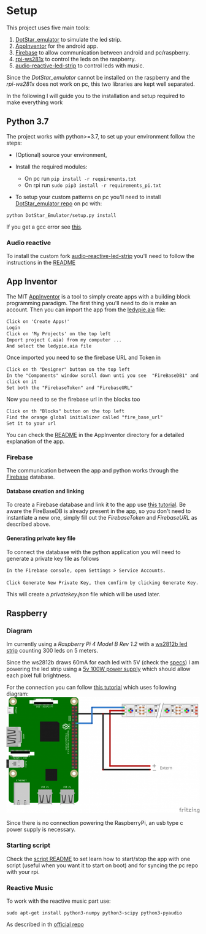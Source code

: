 # Setup
This project uses five main tools:
1. [DotStar_emulator](https://github.com/chrisrossx/DotStar_Emulator) to simulate the led strip.
2. [AppInventor](http://appinventor.mit.edu/) for the android app.
3. [Firebase](https://console.firebase.google.com/) to allow communication between android and pc/raspberry.
4. [rpi-ws281x](https://github.com/rpi-ws281x/rpi-ws281x-python) to control the leds on the raspberry.
5. [audio-reactive-led-strip](https://github.com/scottlawsonbc/audio-reactive-led-strip) to control leds with music.

Since the _DotStar_emulator_ cannot be installed on the raspberry and the _rpi-ws281x_ does not work on pc, this two libraries are kept well separated.

In the following I will guide you to the installation and setup required to make everything work

## Python 3.7
The project works with python>=3.7, to set up your environment follow the steps:
- (Optional) source your environment, 
- Install the required modules:
    - On pc run `pip install -r requirements.txt `
    - On rpi run `sudo pip3 install -r requirements_pi.txt `

- To setup your custom patterns on pc you'll need to install [DotStar_emulator repo](https://github.com/nicofirst/DotStar_Emulator) on pc with:
```
python DotStar_Emulator/setup.py install
```
If you get a gcc error see [this](https://stackoverflow.com/questions/20023131/cannot-install-pyaudio-gcc-error).

### Audio reactive
To install the custom fork [audio-reactive-led-strip](https://github.com/nicofirst1/audio-reactive-led-strip) you'll need to 
follow the instructions in the [README](../audio-reactive-led-strip/README.md)
                       

## App Inventor
The MIT [AppInventor](http://appinventor.mit.edu/) is a tool to simply create apps with a building block programming paradigm. 
The first thing you'll need to do is make an account.
Then you can import the app from the [ledypie.aia](../AppInventor/ledypie.aia) file:
```
Click on 'Create Apps!'
Login
Click on 'My Projects' on the top left 
Import project (.aia) from my computer ...
And select the ledypie.aia file
```
Once imported you need to se the firebase URL and Token in 

```
Click on th "Designer" button on the top left
In the "Components" window scroll down unti you see  "FireBaseDB1" and click on it
Set both the "FirebaseToken" and "FirebaseURL"
```
Now you need to se the firebase url in the blocks too
```
Click on th "Blocks" button on the top left
Find the orange global initializer called "fire_base_url"
Set it to your url
```

You can check the [README](../AppInventor/README.md) in the AppInventor directory for a detailed explanation of the app.

### Firebase
The communication between the app and python works through the [Firebase](https://console.firebase.google.com/) database.

#### Database creation and linking 
To create a Firebase database and link it to the app use [this tutorial](https://rominirani.com/tutorial-mit-app-inventor-firebase-4be95051c325).
Be aware the FireBaseDB is already present in the app, so you don't need to instantiate a new one, simply fill out the _FirebaseToken_ and _FirebaseURL_ as described above.
#### Generating private key file
To connect the database with the python application you will need to generate a private key file as follows
```
In the Firebase console, open Settings > Service Accounts.

Click Generate New Private Key, then confirm by clicking Generate Key.
```
This will create a _privatekey.json_ file which will be used later.

## Raspberry 

### Diagram
Im currently using a _Raspberry Pi 4 Model B Rev 1.2_ with a [ws2812b led strip](https://www.amazon.com/CHINLY-Individually-Addressable-Waterproof-waterproof/dp/B01LSF4Q0A/ref=sr_1_7?dchild=1&keywords=ws2812b&qid=1593792574&sr=8-7) counting 300 leds on 5 meters.

Since the ws2812b draws 60mA for each led with 5V (check the [specs](https://cdn-shop.adafruit.com/datasheets/WS2812B.pdf)) I am powering the led strip using a [5v 100W power supply](https://www.amazon.com/BTF-LIGHTING-Aluminum-WS2812B-LED8806-Modules/dp/B01D8FLWGE/ref=sr_1_13?dchild=1&keywords=5v+20A+power+supply&qid=1593792785&sr=8-13) which should allow each pixel full brightness.

For the connection you can follow [this tutorial](https://tutorials-raspberrypi.com/connect-control-raspberry-pi-ws2812-rgb-led-strips/)  which uses following diagram:
![diagram](../Resources/diagram.png)

Since there is no connection powering the RaspberryPi, an usb type c power supply is necessary.

### Starting script
Check the [script README](../scripts/README.md) to set learn how to start/stop the app with one script (useful when you want it to start on boot) and for syncing the pc repo with your rpi.

### Reactive Music
To work with the reactive music part use:
```shell script
sudo apt-get install python3-numpy python3-scipy python3-pyaudio
``` 
 
 As described in th [official repo](https://github.com/nicofirst1/audio-reactive-led-strip#installation-for-raspberry-pi)
